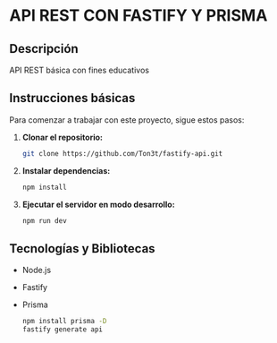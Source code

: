 # API REST CON FASTIFY Y PRISMA

## Descripción

API REST básica con fines educativos

## Instrucciones básicas

Para comenzar a trabajar con este proyecto, sigue estos pasos:

1. **Clonar el repositorio:** 
   ```bash
   git clone https://github.com/Ton3t/fastify-api.git

2. **Instalar dependencias:** 
    ```bash
    npm install

3. **Ejecutar el servidor en modo desarrollo:**
    ```bash
    npm run dev

## Tecnologías y Bibliotecas

- Node.js

- Fastify

- Prisma
    ```bash
    npm install prisma -D
    fastify generate api 